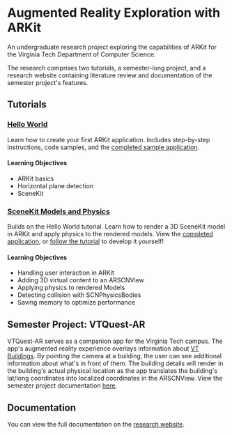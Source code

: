 # Augmented Reality Exploration with ARKit

An undergraduate research project exploring the capabilities of ARKit for the Virginia Tech Department of Computer Science.

The research comprises two tutorials, a semester-long project, and a research website containing literature review and documentation of the semester project's features.

## Tutorials
### [Hello World](http://patrickgatewood.com/arkit-research/tutorials/arkit-hello-world/tutorial.html)
Learn how to create your first ARKit application. Includes step-by-step instructions, code samples, and the [completed sample application](./apps/Hello-World-AR).

#### Learning Objectives
* ARKit basics
* Horizontal plane detection
* SceneKit

### [SceneKit Models and Physics](http://patrickgatewood.com/arkit-research/tutorials/models-and-physics/tutorial.html)
Builds on the Hello World tutorial. Learn how to render a 3D SceneKit model in ARKit and apply physics to the rendered models. View the [completed application](./apps/Models-and-Physics-AR), or [follow the tutorial](http://patrickgatewood.com/arkit-research/tutorials/models-and-physics/tutorial.html) to develop it yourself!

#### Learning Objectives
* Handling user interaction in ARKit
* Adding 3D virtual content to an ARSCNView
* Applying physics to rendered Models
* Detecting collision with SCNPhysicsBodies
* Saving memory to optimize performance

## Semester Project: VTQuest-AR
VTQuest-AR serves as a companion app for the Virginia Tech campus. The app's  augmented reality experience overlays information about [VT Buildings](https://vt.edu/about/buildings.html). By pointing the camera at a building, the user can see additional information about what's in front of them. The building details will render in the building's actual physical location as the app translates the building's lat/long coordinates into localized coordinates in the ARSCNView. View the semester project documentation [here](http://patrickgatewood.com/arkit-research/tutorials/documentation/documentation.html).

## Documentation
You can view the full documentation on the [research website](http://patrickgatewood.com/arkit-research/research-intro.html).
